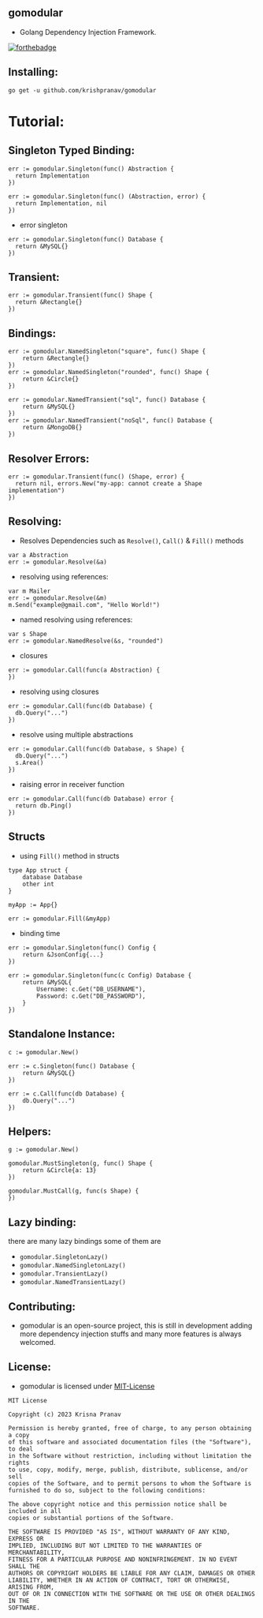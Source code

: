 ## gomodular
- Golang Dependency Injection Framework. 

[![forthebadge](https://forthebadge.com/images/badges/made-with-go.svg)](https://forthebadge.com)

## Installing:
```
go get -u github.com/krishpranav/gomodular
```

# Tutorial:
## Singleton Typed Binding:
```golang
err := gomodular.Singleton(func() Abstraction {
  return Implementation
})

err := gomodular.Singleton(func() (Abstraction, error) {
  return Implementation, nil
})
```

- error singleton
```golang
err := gomodular.Singleton(func() Database {
  return &MySQL{}
})
```

## Transient:
```golang
err := gomodular.Transient(func() Shape {
  return &Rectangle{}
})
```

## Bindings:
```golang
err := gomodular.NamedSingleton("square", func() Shape {
    return &Rectangle{}
})
err := gomodular.NamedSingleton("rounded", func() Shape {
    return &Circle{}
})

err := gomodular.NamedTransient("sql", func() Database {
    return &MySQL{}
})
err := gomodular.NamedTransient("noSql", func() Database {
    return &MongoDB{}
})
```

## Resolver Errors:
```golang
err := gomodular.Transient(func() (Shape, error) {
  return nil, errors.New("my-app: cannot create a Shape implementation")
})
```

## Resolving:
- Resolves Dependencies such as ```Resolve()```, ```Call()``` & ```Fill()``` methods
```golang
var a Abstraction
err := gomodular.Resolve(&a)
```

- resolving using references:
```golang
var m Mailer
err := gomodular.Resolve(&m)
m.Send("example@gmail.com", "Hello World!")
```

- named resolving using references:
```golang
var s Shape
err := gomodular.NamedResolve(&s, "rounded")
```

- closures
```golang
err := gomodular.Call(func(a Abstraction) {
})
```

- resolving using closures
```golang
err := gomodular.Call(func(db Database) {
  db.Query("...")
})
```

- resolve using multiple abstractions
```golang
err := gomodular.Call(func(db Database, s Shape) {
  db.Query("...")
  s.Area()
})
```

- raising error in receiver function
```golang
err := gomodular.Call(func(db Database) error {
  return db.Ping()
})
```

## Structs
- using ```Fill()``` method in structs
```golang
type App struct {
    database Database
    other int
}

myApp := App{}

err := gomodular.Fill(&myApp)

```

- binding time
```golang
err := gomodular.Singleton(func() Config {
    return &JsonConfig{...}
})

err := gomodular.Singleton(func(c Config) Database {
    return &MySQL{
        Username: c.Get("DB_USERNAME"),
        Password: c.Get("DB_PASSWORD"),
    }
})
```

## Standalone Instance:
```golang
c := gomodular.New()

err := c.Singleton(func() Database {
    return &MySQL{}
})

err := c.Call(func(db Database) {
    db.Query("...")
})
```

## Helpers:
```golang
g := gomodular.New()

gomodular.MustSingleton(g, func() Shape {
    return &Circle{a: 13}
})

gomodular.MustCall(g, func(s Shape) {
})
```

## Lazy binding:
there are many lazy bindings some of them are
- ```gomodular.SingletonLazy()```
- ```gomodular.NamedSingletonLazy()```
- ```gomodular.TransientLazy()```
- ```gomodular.NamedTransientLazy()```

## Contributing:
- gomodular is an open-source project, this is still in development adding more dependency injection stuffs and many more features is always welcomed.

## License:
- gomodular is licensed under [MIT-License](https://github.com/krishpranav/gomodular/blob/main/LICENSE)
```
MIT License

Copyright (c) 2023 Krisna Pranav

Permission is hereby granted, free of charge, to any person obtaining a copy
of this software and associated documentation files (the "Software"), to deal
in the Software without restriction, including without limitation the rights
to use, copy, modify, merge, publish, distribute, sublicense, and/or sell
copies of the Software, and to permit persons to whom the Software is
furnished to do so, subject to the following conditions:

The above copyright notice and this permission notice shall be included in all
copies or substantial portions of the Software.

THE SOFTWARE IS PROVIDED "AS IS", WITHOUT WARRANTY OF ANY KIND, EXPRESS OR
IMPLIED, INCLUDING BUT NOT LIMITED TO THE WARRANTIES OF MERCHANTABILITY,
FITNESS FOR A PARTICULAR PURPOSE AND NONINFRINGEMENT. IN NO EVENT SHALL THE
AUTHORS OR COPYRIGHT HOLDERS BE LIABLE FOR ANY CLAIM, DAMAGES OR OTHER
LIABILITY, WHETHER IN AN ACTION OF CONTRACT, TORT OR OTHERWISE, ARISING FROM,
OUT OF OR IN CONNECTION WITH THE SOFTWARE OR THE USE OR OTHER DEALINGS IN THE
SOFTWARE.

```